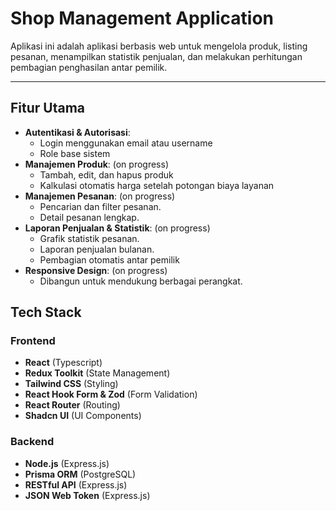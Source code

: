# **Shop Management Application**

Aplikasi ini adalah aplikasi berbasis web untuk mengelola produk, listing pesanan, menampilkan statistik penjualan, dan melakukan perhitungan pembagian penghasilan antar pemilik.

---

## **Fitur Utama**

- **Autentikasi & Autorisasi**:
  - Login menggunakan email atau username
  - Role base sistem
- **Manajemen Produk**: (on progress)
  - Tambah, edit, dan hapus produk
  - Kalkulasi otomatis harga setelah potongan biaya layanan
- **Manajemen Pesanan**: (on progress)
  - Pencarian dan filter pesanan.
  - Detail pesanan lengkap.
- **Laporan Penjualan & Statistik**: (on progress)
  - Grafik statistik pesanan.
  - Laporan penjualan bulanan.
  - Pembagian otomatis antar pemilik
- **Responsive Design**: (on progress)
  - Dibangun untuk mendukung berbagai perangkat.

## Tech Stack

### Frontend

- **React** (Typescript)
- **Redux Toolkit** (State Management)
- **Tailwind CSS** (Styling)
- **React Hook Form & Zod** (Form Validation)
- **React Router** (Routing)
- **Shadcn UI** (UI Components)

### Backend

- **Node.js** (Express.js)
- **Prisma ORM** (PostgreSQL)
- **RESTful API** (Express.js)
- **JSON Web Token** (Express.js)
